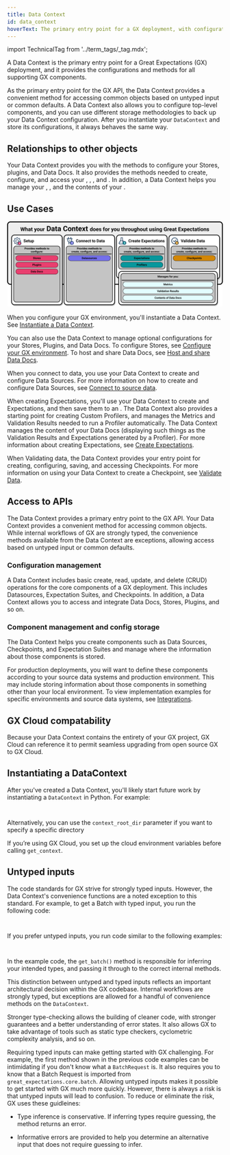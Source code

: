 ```yaml
---
title: Data Context
id: data_context
hoverText: The primary entry point for a GX deployment, with configurations and methods for all supporting components.
---
```


import TechnicalTag from '../term_tags/_tag.mdx';

A Data Context is the primary entry point for a Great Expectations (GX) deployment, and it provides the configurations and methods for all supporting GX components.

As the primary entry point for the GX API, the Data Context provides a convenient method for accessing common objects based on untyped input or common defaults. A Data Context also allows you to configure top-level components, and you can use different storage methodologies to back up your Data Context configuration. After you instantiate your `DataContext` and store its configurations, it always behaves the same way.

## Relationships to other objects

Your Data Context provides you with the methods to configure your Stores, plugins, and Data Docs.  It also provides the methods needed to create, configure, and access your <TechnicalTag relative="../" tag="datasource" text="Data Sources" />, <TechnicalTag relative="../" tag="expectation" text="Expectations" />, <TechnicalTag relative="../" tag="profiler" text="Profilers" />, and <TechnicalTag relative="../" tag="checkpoint" text="Checkpoints" />.  In addition, a Data Context helps you manage your <TechnicalTag relative="../" tag="metric" text="Metrics" />, <TechnicalTag relative="../" tag="validation_result" text="Validation Results" />, and the contents of your <TechnicalTag relative="../" tag="data_docs" text="Data Docs" /> .

## Use Cases

![What your Data Context does for you throughout using GX](../guides/images/overview_illustrations/data_context_does_for_you.png)

When you configure your GX environment, you'll instantiate a Data Context. See [Instantiate a Data Context](../guides/setup/configuring_data_contexts/instantiating_data_contexts/instantiate_data_context.md).

You can also use the Data Context to manage optional configurations for your Stores, Plugins, and Data Docs.  To configure Stores, see [Configure your GX environment](../guides/setup/setup_overview_lp.md). To host and share Data Docs, see [Host and share Data Docs](../guides/setup/configuring_data_docs/host_and_share_data_docs.md).

When you connect to data, you use your Data Context to create and configure Data Sources.  For more information on how to create and configure Data Sources, see [Connect to source data](../guides/connecting_to_your_data/connect_to_data_lp.md).

When creating Expectations, you'll use your Data Context to create <TechnicalTag relative="../" tag="expectation_suite" text="Expectation Suites" /> and Expectations, and then save them to an <TechnicalTag relative="../" tag="expectation_store" text="Expectations Store" />. The Data Context also provides a starting point for creating Custom Profilers, and manages the Metrics and Validation Results needed to run a Profiler automatically. The Data Context manages the content of your Data Docs (displaying such things as the Validation Results and Expectations generated by a Profiler).  For more information about creating Expectations, see [Create Expectations](../guides/expectations/expectations_lp.md). 

When Validating data, the Data Context provides your entry point for creating, configuring, saving, and accessing Checkpoints.  For more information on using your Data Context to create a Checkpoint, see [Validate Data](../guides/validation/validate_data_lp.md). 

## Access to APIs

The Data Context provides a primary entry point to the GX API.  Your Data Context provides a convenient method for accessing common objects.  While internal workflows of GX are strongly typed, the convenience methods available from the Data Context are exceptions, allowing access based on untyped input or common defaults.

### Configuration management

A Data Context includes basic create, read, update, and delete (CRUD) operations for the core components of a GX deployment. This includes Datasources, Expectation Suites, and Checkpoints. In addition, a Data Context allows you to access and integrate Data Docs, Stores, Plugins, and so on.

### Component management and config storage

The Data Context helps you create components such as Data Sources, Checkpoints, and Expectation Suites and manage where the information about those components is stored.  

For production deployments, you will want to define these components according to your source data systems and production environment. This may include storing information about those components in something other than your local environment. To view implementation examples for specific environments and source data systems, see [Integrations](https://docs.greatexpectations.io/docs/category/integrations).

## GX Cloud compatability

Because your Data Context contains the entirety of your GX project, GX Cloud can reference it to permit seamless upgrading from open source GX to GX Cloud.

## Instantiating a DataContext

After you've created a Data Context, you'll likely start future work by instantiating a `DataContext` in Python. For example:

```python title="Import GX" name="tests/integration/docusaurus/connecting_to_your_data/filesystem/pandas_yaml_example.py import gx"
```

```python name="tests/integration/docusaurus/connecting_to_your_data/filesystem/pandas_yaml_example.py get_context"
```

Alternatively, you can use the `context_root_dir` parameter if you want to specify a specific directory

If you’re using GX Cloud, you set up the cloud environment variables before calling `get_context`.

## Untyped inputs

The code standards for GX strive for strongly typed inputs.  However, the Data Context's convenience functions are a noted exception to this standard.  For example, to get a Batch with typed input, you run the following code:


```python name="tests/integration/docusaurus/connecting_to_your_data/filesystem/pandas_yaml_example.py import BatchRequest"
```

```python name="tests/integration/docusaurus/connecting_to_your_data/filesystem/pandas_yaml_example.py context.get_batch with batch request"
```

If you prefer untyped inputs, you run code similar to the following examples:

```python name="tests/integration/docusaurus/connecting_to_your_data/filesystem/pandas_yaml_example.py context.get_batch with parameters data_asset_name"
```

```python name="tests/integration/docusaurus/connecting_to_your_data/filesystem/pandas_yaml_example.py context.get_batch with parameters"
```

In the example code, the `get_batch()` method is responsible for inferring your intended types, and passing it through to the correct internal methods.

This distinction between untyped and typed inputs reflects an important architectural decision within the GX codebase. Internal workflows are strongly typed, but  exceptions are allowed for a handful of convenience methods on the `DataContext`.

Stronger type-checking allows the building of cleaner code, with stronger guarantees and a better understanding of error states. It also allows GX to take advantage of tools such as static type checkers, cyclometric complexity analysis, and so on.

Requiring typed inputs can make getting started with GX challenging. For example, the first method shown in the previous code examples can be intimidating if you don't know what a `BatchRequest` is. It also requires you to know that a Batch Request is imported from `great_expectations.core.batch`. Allowing untyped inputs makes it possible to get started with GX much more quickly. However, there is always a risk is that untyped inputs will lead to confusion. To reduce or eliminate the risk, GX uses these guidleines:

- Type inference is conservative. If inferring types require guessing, the method returns an error.

- Informative errors are provided to help you determine an alternative input that does not require guessing to infer.
